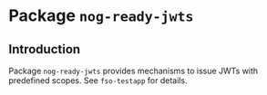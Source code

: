 # Package `nog-ready-jwts`

## Introduction

Package `nog-ready-jwts` provides mechanisms to issue JWTs with predefined
scopes.  See `fso-testapp` for details.
